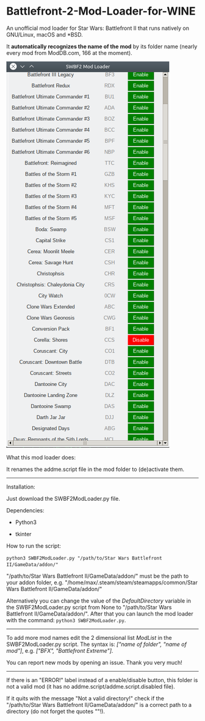 # Battlefront-2-Mod-Loader-for-WINE
An unofficial mod loader for Star Wars: Battlefront II that runs natively on GNU/Linux, macOS and *BSD.

It **automatically recognizes the name of the mod** by its folder name (nearly every mod from ModDB.com, 166 at the moment).

![Screenshot](https://raw.githubusercontent.com/Liemaeu/Battlefront-2-Mod-Loader-for-WINE/master/Screenshot.png)

What this mod loader does:

It renames the addme.script file in the mod folder to (de)activate them.

---

Installation:

Just download the SWBF2ModLoader.py file.

Dependencies:

- Python3

- tkinter

How to run the script:

`python3 SWBF2ModLoader.py "/path/to/Star Wars Battlefront II/GameData/addon/"`

"/path/to/Star Wars Battlefront II/GameData/addon/" must be the path to your addon folder, e.g. "/home/max/.steam/steam/steamapps/common/Star Wars Battlefront II/GameData/addon/"

Alternatively you can change the value of the *DefaultDirectory* variable in the SWBF2ModLoader.py script from None to "/path/to/Star Wars Battlefront II/GameData/addon/". After that you can launch the mod loader with the command: `python3 SWBF2ModLoader.py`.

---

To add more mod names edit the 2 dimensional list *ModList* in the SWBF2ModLoader.py script. The syntax is: *["name of folder", "name of mod"]*, e.g. *["BFX", "Battlefront Extreme"]*.

You can report new mods by opening an issue. Thank you very much!

---

If there is an "ERROR!" label instead of a enable/disable button, this folder is not a valid mod (it has no addme.script/addme.script.disabled file).

If it quits with the message "Not a valid directory!" check if the "/path/to/Star Wars Battlefront II/GameData/addon/" is a correct path to a directory (do not forget the quotes ""!).
